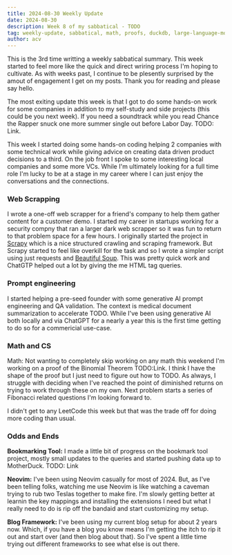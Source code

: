 ```yaml
---
title: 2024-08-30 Weekly Update
date: 2024-08-30 
description: Week 8 of my sabbatical - TODO
tag: weekly-update, sabbatical, math, proofs, duckdb, large-language-models, artifical-intelligence
author: acv
---
```


This is the 3rd time writting a weekly sabbatical summary. This week started to feel more like the quick and direct wriring process I'm hoping to cultivate. As with weeks past, I continue to be plesently surprised by the amout of engagement I get on my posts. Thank you for reading and please say hello.

The most exiting update this week is that I got to do some hands-on work for some companies in addition to my self-study and side projects (this could be you next week). If you need a soundtrack while you read Chance the Rapper snuck one more summer single out before Labor Day. TODO: Link.

This week I started doing some hands-on coding helping 2 companies with some technical work while giving advice on creating data driven product decisions to a third. On the job front I spoke to some interesting local companies and some more VCs. While I'm ultimately looking for a full time role I'm lucky to be at a stage in my career where I can just enjoy the conversations and the connections.

### Web Scrapping

I wrote a one-off web scrapper for a friend's company to help them gather content for a customer demo. I started my career in startups working for a security compny that ran a larger dark web scrapper so it was fun to return to that problem space for a few hours. I originally started the project in [Scrapy](https://scrapy.org/) which is a nice structured crawling and scraping framework. But Scrapy started to feel like overkill for the task and so I wrote a simpler script using just requests and [Beautiful Soup](https://beautiful-soup-4.readthedocs.io/en/latest/). This was pretty quick work and ChatGTP helped out a lot by giving the me HTML tag queries.

### Prompt engineering

I started helping a pre-seed founder with some generative AI prompt engineering and QA validation. The context is medical document summarization to accelerate TODO. While I've been using generative AI both locally and via ChatGPT for a nearly a year this is the first time getting to do so for a commericial use-case.

### Math and CS

Math: Not wanting to completely skip working on any math this weekend I'm working on a proof of the Binomial Theorem TODO:Link. I think I have the shape of the proof but I just need to figure out how to TODO. As always, I struggle with deciding when I've reached the point of diminished returns on trying to work through these on my own. Next problem starts a series of Fibonacci related questions I'm looking forward to.

I didn't get to any LeetCode this week but that was the trade off for doing more coding than usual.

### Odds and Ends

**Bookmarking Tool:** I made a little bit of progress on the bookmark tool project, mostly small updates to the queries and started pushing data up to MotherDuck. TODO: Link

**Neovim:** I've been using Neovim casually for most of 2024. But, as I've been telling folks, watching me use Neovim is like watching a caveman trying to rub two Teslas together to make fire. I'm slowly getting better at learnin the key mappings and installing the extensions I need but what I really need to do is rip off the bandaid and start customizing my setup.

**Blog Framework:** I've been using my current blog setup for about 2 years now. Which, if you have a blog you know means I'm getting the itch to rip it out and start over (and then blog about that). So I've spent a little time trying out different frameworks to see what else is out there.

